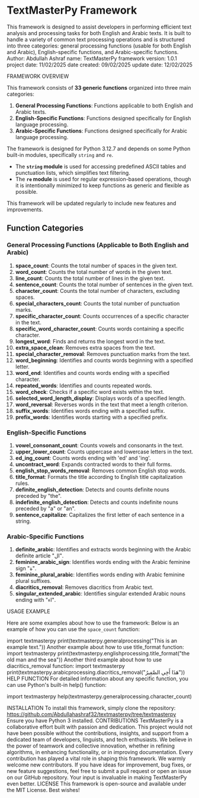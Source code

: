 # TextMasterPy Framework

This framework is designed to assist developers in performing efficient text analysis and processing tasks for both English and Arabic texts. It is built to handle a variety of common text processing operations and is structured into three categories: general processing functions (usable for both English and Arabic), English-specific functions, and Arabic-specific functions. 
Author: Abdullah Ashraf
name: TextMasterPy framework
version: 1.0.1
project date: 11/02/2025
date created: 09/02/2025
update date: 12/02/2025

FRAMEWORK OVERVIEW

This framework consists of **33 generic functions** organized into three main categories:

1. **General Processing Functions**: Functions applicable to both English and Arabic texts.
2. **English-Specific Functions**: Functions designed specifically for English language processing.
3. **Arabic-Specific Functions**: Functions designed specifically for Arabic language processing.

The framework is designed for Python 3.12.7 and depends on some Python built-in modules, specifically `string` and `re`.

- The **`string` module** is used for accessing predefined ASCII tables and punctuation lists, which simplifies text filtering.
- The **`re` module** is used for regular expression-based operations, though it is intentionally minimized to keep functions as generic and flexible as possible.

This framework will be updated regularly to include new features and improvements.

## Function Categories

### General Processing Functions (Applicable to Both English and Arabic)

1. **space_count**: Counts the total number of spaces in the given text.
2. **word_count**: Counts the total number of words in the given text.
3. **line_count**: Counts the total number of lines in the given text.
4. **sentence_count**: Counts the total number of sentences in the given text.
5. **character_count**: Counts the total number of characters, excluding spaces.
6. **special_characters_count**: Counts the total number of punctuation marks.
7. **specific_character_count**: Counts occurrences of a specific character in the text.
8. **specific_word_character_count**: Counts words containing a specific character.
9. **longest_word**: Finds and returns the longest word in the text.
10. **extra_space_clean**: Removes extra spaces from the text.
11. **special_character_removal**: Removes punctuation marks from the text.
12. **word_beginning**: Identifies and counts words beginning with a specified letter.
13. **word_end**: Identifies and counts words ending with a specified character.
14. **repeated_words**: Identifies and counts repeated words.
15. **word_check**: Checks if a specific word exists within the text.
16. **selected_word_length_display**: Displays words of a specified length.
17. **word_reversal**: Reverses words in the text that meet a length criterion.
18. **suffix_words**: Identifies words ending with a specified suffix.
19. **prefix_words**: Identifies words starting with a specified prefix.

### English-Specific Functions

1. **vowel_consonant_count**: Counts vowels and consonants in the text.
2. **upper_lower_count**: Counts uppercase and lowercase letters in the text.
3. **ed_ing_count**: Counts words ending with 'ed' and 'ing'.
4. **uncontract_word**: Expands contracted words to their full forms.
5. **english_stop_words_removal**: Removes common English stop words.
6. **title_format**: Formats the title according to English title capitalization rules.
7. **definite_english_detection**: Detects and counts definite nouns preceded by "the".
8. **indefinite_english_detection**: Detects and counts indefinite nouns preceded by "a" or "an".
9. **sentence_capitalize**: Capitalizes the first letter of each sentence in a string.

### Arabic-Specific Functions

1. **definite_arabic**: Identifies and extracts words beginning with the Arabic definite article "ال".
2. **feminine_arabic_sign**: Identifies words ending with the Arabic feminine sign "ة".
3. **feminine_plural_arabic**: Identifies words ending with Arabic feminine plural suffixes.
4. **diacritics_removal**: Removes diacritics from Arabic text.
5. **singular_extended_arabic**: Identifies singular extended Arabic nouns ending with "اء".

USAGE EXAMPLE

Here are some examples about how to use the framework:
Below is an example of how you can use the `space_count` function:

import textmasterpy
print(textmasterpy.generalprocessing("This is an example text."))
Another example about how to use title_format function:
import textmasterpy
print(textmasterpy.englishprocessing.title_format("the old man and the sea"))
Another third example about how to use diacritics_removal function:
import textmasterpy
print(textmasterpy.arabicprocessing.diacritics_removal("هَذَا أَخِي الصَّغِيرُ"))
HELP FUNCTION
For detailed information about any specific function, you can use Python's built-in help() function:

import textmasterpy
help(textmasterpy.generalprocessing.character_count)

INSTALLATION
To install this framework, simply clone the repository:
https://github.com/Abdullahashraf32/textmasterpy/tree/textmasterpy
Ensure you have Python 3 installed.
CONTRIBUTIONS
TextMasterPy is a collaborative effort built with passion and dedication. This project would not have been possible without the contributions, insights, and support from a dedicated team of developers, linguists, and tech enthusiasts. We believe in the power of teamwork and collective innovation, whether in refining algorithms, in enhancing functionality, or in improving documentation. Every contribution has played a vital role in shaping this framework. We warmly welcome new contributors. If you have ideas for improvement, bug fixes, or new feature suggestions, feel free to submit a pull request or open an issue on our GitHub repository. Your input is invaluable in making TextMasterPy even better. 
LICENSE
This framework is open-source and available under the MIT License.
Best wishes!